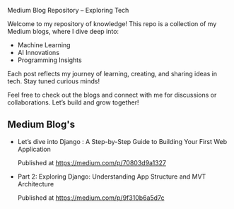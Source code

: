 Medium Blog Repository – Exploring Tech 


Welcome to my repository of knowledge! This repo is a collection of my Medium blogs, where I dive deep into:

- Machine Learning 
- AI Innovations 
- Programming Insights 

Each post reflects my journey of learning, creating, and sharing ideas in tech. Stay tuned curious minds!

Feel free to check out the blogs and connect with me for discussions or collaborations. Let’s build and grow together!


## Medium Blog's
- Let’s dive into Django : A Step-by-Step Guide to Building Your First Web Application

  Published at https://medium.com/p/70803d9a1327
  
- Part 2: Exploring Django: Understanding App Structure and MVT Architecture
  
  Published at https://medium.com/p/9f310b6a5d7c

